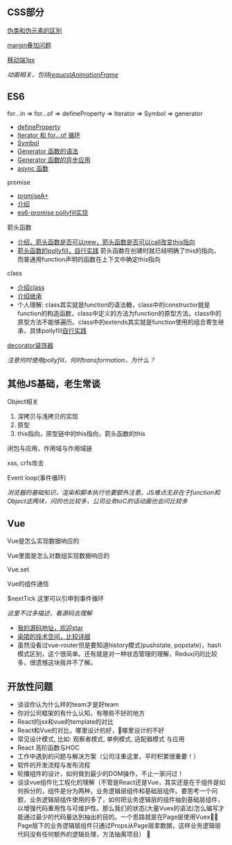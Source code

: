 ## CSS部分
[伪类和伪元素的区别](https://segmentfault.com/a/1190000012156828)

[margin叠加问题](https://www.cnblogs.com/libin-1/p/7098468.html)

[移动端1px](https://www.cnblogs.com/lunarorbitx/p/5287309.html)

*动画相关，包括[requestAnimationFrame](https://developer.mozilla.org/zh-CN/docs/Web/API/Window/requestAnimationFrame)*

## ES6
for...in => for...of => defineProperty => Iterator => Symbol => generator
* [defineProperty](https://developer.mozilla.org/zh-CN/docs/Web/JavaScript/Reference/Global_Objects/Object/defineProperty)
* [Iterator 和 for...of 循环](http://es6.ruanyifeng.com/#docs/iterator)
* [Symbol](http://es6.ruanyifeng.com/#docs/symbol)
* [Generator 函数的语法](http://es6.ruanyifeng.com/#docs/generator)
* [Generator 函数的异步应用](http://es6.ruanyifeng.com/#docs/generator-async)
* [async 函数](http://es6.ruanyifeng.com/#docs/async)

promise
* [promiseA+](https://promisesaplus.com/)
* [介绍](http://es6.ruanyifeng.com/#docs/promise)
* [es6-promise pollyfill实现](https://github.com/stefanpenner/es6-promise)

箭头函数
* [介绍，箭头函数是否可以new，箭头函数是否可以call改变this指向](http://es6.ruanyifeng.com/#docs/function#%E7%AE%AD%E5%A4%B4%E5%87%BD%E6%95%B0)
* [箭头函数的pollyfill，自行实践](http://babeljs.io/repl) 箭头函数在创建时就已经明确了this的指向，而普通用function声明的函数在上下文中确定this指向

class
* [介绍class](http://es6.ruanyifeng.com/#docs/class)
* [介绍继承](http://es6.ruanyifeng.com/#docs/class-extends)
* 个人理解: class其实就是function的语法糖，class中的constructor就是function的构造函数，class中定义的方法为function的原型方法。class中的原型方法不能够遍历。class中的extends其实就是function使用的组合寄生继承，具体pollyfill[自行实践](http://babeljs.io/repl)

[decorator装饰器](http://es6.ruanyifeng.com/#docs/decorator)

*注意何时使用pollyfill，何时transformation，为什么？*

## 其他JS基础，老生常谈
Object相关
1. 深拷贝与浅拷贝的实现
2. 原型
3. this指向，原型链中的this指向，箭头函数的this

闭包与应用，作用域与作用域链

xss, crfs攻击

Event loop(事件循环)

*浏览器的基础知识，渲染和脚本执行也要额外注意。JS难点无非在于function和Object这两块，问的也比较多，公司业务toC的话动画也会问比较多*

## Vue
Vue是怎么实现数据响应的

Vue里面是怎么对数组实现数据响应的

Vue.set

Vue的组件通信

$nextTick 这里可以引申到事件循环

*这里不过多描述，看源码去理解* 
* [我的源码地址，欢迎star](https://github.com/Arweil/notes/tree/master/code/vue)
* [染陌的技术空间，比较详细](https://github.com/answershuto/learnVue)
* 虽然没看过vue-router但是要知道history模式(pushstate, popstate)，hash模式区别，这个很简单。还有就是对一种状态管理的理解，Redux问的比较多，很遗憾这块我并不了解。

## 开放性问题
* 谈谈你认为什么样的team才是好team
* 你对公司框架的有什么认知，有哪些不好的地方
* React的jsx和vue的template的对比
* React和Vue的对比，哪里设计的好，哪里设计的不好
* 常见设计模式, 比如: 观察者模式, 单例模式, 适配器模式 与应用
* React 高阶函数与HOC
* 工作中遇到的问题与解决方案（公司注重这里，平时积累很重要！）
* 软件的开发流程与发布流程
* 轮播组件的设计，如何做到最少的DOM操作，不止一家问过！
* 谈谈vue组件化工程化的理解（不管是React还是Vue，其实还是在于组件是如何拆分的，组件是分为两种，业务逻辑层组件和基础层组件。要思考一个问题，业务逻辑层组件使用的多了，如何把业务逻辑层的组件抽到基础层组件，以增强代码重用性与可维护性。那么我们的状态(大量Vuex的语法)怎么编写才能通过最少的代码量达到抽出的目的。一个思路就是在Page层使用Vuex，Page层下的业务逻辑层组件只通过Props从Page层拿数据，这样业务逻辑层代码没有任何额外的逻辑处理，方法抽离项目）
